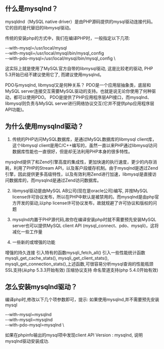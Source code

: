 ## 什么是mysqlnd？

mysqldnd（MySQL native driver）是由PHP源码提供的mysql驱动连接代码。它的目的是代替旧的libmysql驱动。

传统的安装php的方式中，我们在编译PHP时，一般指定以下几项:

--with-mysql=/usr/local/mysql \
--with-mysqli=/usr/local/mysql/bin/mysql_config \
--with-pdo-mysql=/usr/local/mysql/bin/mysql_config \

这实际上就是使用了MySQL官方自带的libmysql驱动, 这是比较老的驱动, PHP 5.3开始已经不建议使用它了, 而建议使用mysqlnd。

PDO与mysqlnd, libmysql又是何种关系？
PDO是一个应用层抽象类，底层和MySQL server连接交互需要MySQL驱动的支持。也就是说无论你使用了何种驱动，都可以使用PDO。
PDO是提供了PHP应用程序层API接口，而mysqlnd、libmysql则负责与MySQL server进行网络协议交互(它并不提供php应用程序层API功能)。

## 为什么使用mysqlnd驱动？

1. 传统的PHP访问MySQL数据库，是通过MySQL数据库的libmysql client库，这个libmysql client是用C/C++编写的，虽然一直以来PHP通过libmysql访问数据库性能也一直很好，但是却无法利用PHP本身的很多特性。

mysqlnd提供了和Zend引擎高度的集成性，更加快速的执行速度，更少的内存消耗，利用了PHP的Stream API，以及客户段缓存机制。由于mysqlnd是透过Zend引擎，因此提供更多高级特性，以及有效利用Zend进行加速，libmysql是直接访问数据库的，而mysqlnd是通过Zend访问数据库。

2. libmysql驱动是由MySQL AB公司(现在是oracle公司)编写, 并按MySQL license许可协议发布，所以在PHP中默认是被禁用的。而mysqlnd是由php官方开发的驱动,以php license许可协议发布，故就规避了许可协议和版权的问题

3. mysqlnd内置于PHP源代码,故你在编译安装php时就不需要预先安装MySQL server也可以提供MySQL client API (mysql_connect、pdo、mysqli)，这将减化一些工作量

4. 一些新的或增强的功能

增强的持久连接
引入特有的函数mysqli_fetch_all()
引入一些性能统计函数 mysqli_get_cache_stats(), mysqli_get_client_stats(), mysqli_get_connection_stats(),上述函数,可很容易分析mysql查询的性能瓶颈
SSL支持(从php 5.3.3开始有效)
压缩协议支持
命名管道支持(php 5.4.0开始有效)

## 怎么安装mysqlnd驱动？

编译php时,修改以下几个项参数即可，提示: 如果使用mysqlnd,并不需要预先安装mysql

--with-mysql=mysqlnd \
--with-mysqli=mysqlnd \
--with-pdo-mysql=mysqlnd \

如果在phpinfo输出的mysql项中发现client API Version  : mysqlnd, 说明mysqlnd驱动安装成功.

